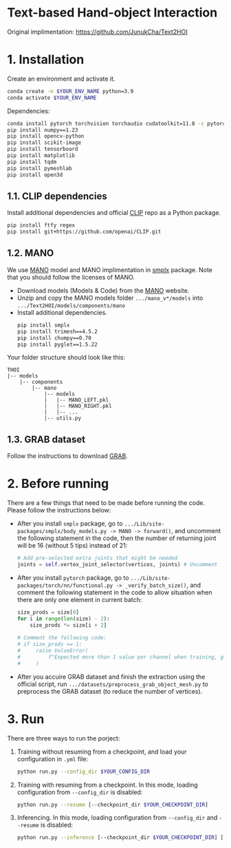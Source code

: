 # Text-based Hand-object Interaction

Original implimentation: https://github.com/JunukCha/Text2HOI

# 1. Installation

Create an environment and activate it.

```bash
conda create -n $YOUR_ENV_NAME python=3.9
conda activate $YOUR_ENV_NAME
```

Dependencies:

```bash
conda install pytorch torchvision torchaudio cudatoolkit=11.8 -c pytorch -c nvidia
pip install numpy==1.23
pip install opencv-python
pip install scikit-image
pip install tensorboard
pip install matplotlib
pip install tqdm
pip install pymeshlab
pip install open3d
```

## 1.1. CLIP dependencies

Install additional dependencies and official [CLIP](https://github.com/openai/CLIP) repo as a Python package.
```bash
pip install ftfy regex
pip install git+https://github.com/openai/CLIP.git
```

## 1.2. MANO

We use [MANO](https://mano.is.tue.mpg.de/) model and MANO implimentation in [smplx](https://github.com/vchoutas/smplx) package. Note that you should follow the licenses of MANO.

- Download models (Models & Code) from the [MANO](https://mano.is.tue.mpg.de/) website.
- Unzip and copy the MANO models folder `.../mano_v*/models` into `.../Text2HOI/models/components/mano`
- Install additional dependencies.
  ```bash
  pip install smplx
  pip install trimesh==4.5.2
  pip install chumpy==0.70
  pip install pyglet==1.5.22
  ```

Your folder structure should look like this:
```
THOI
|-- models
    |-- components
        |-- mano
            |-- models
            |   |-- MANO_LEFT.pkl
            |   |-- MANO_RIGHT.pkl
            |   |-- ...
            |-- utils.py
```

## 1.3. GRAB dataset

Follow the instructions to download [GRAB](https://github.com/otaheri/GRAB).

# 2. Before running

There are a few things that need to be made before running the code. Please follow the instructions below:

- After you install `smplx` package, go to `.../Lib/site-packages/smplx/body_models.py -> MANO -> forward()`, and uncomment the following statement in the code, then the number of returning joint will be 16 (without 5 tips) instead of 21:
  ```python
  # Add pre-selected extra joints that might be needed
  joints = self.vertex_joint_selector(vertices, joints) # Uncomment
  ```
<!-- (*Optional*) Go to `.../Lib/site-packages/smplx/body_models.py -> SMPL -> __init__()`, and comment the following statement in the code:  
  ```python
  if (shapedirs.shape[-1] < self.SHAPE_SPACE_DIM):
  #    print(f'WARNING: You are using a {self.name()} model, with only'
  #          ' 10 shape coefficients.')
      num_betas = min(num_betas, 10)
  else:
      num_betas = min(num_betas, self.SHAPE_SPACE_DIM)
  ``` -->
- After you install `pytorch` package, go to `.../Lib/site-packages/torch/nn/functional.py -> _verify_batch_size()`, and comment the following statement in the code to allow situation when there are only one element in current batch:
  ```python
  size_prods = size[0]
  for i in range(len(size) - 2):
      size_prods *= size[i + 2]
    
  # Comment the following code:
  # if size_prods == 1:
  #     raise ValueError(
  #         f"Expected more than 1 value per channel when training, got input size {size}"
  #     )
  ```
- After you accuire GRAB dataset and finish the extraction using the official script, run `.../datasets/preprocess_grab_object_mesh.py` to preprocess the GRAB dataset (to reduce the number of vertices).

# 3. Run

There are three ways to run the porject:

1. Training without resuming from a checkpoint, and load your configuration in `.yml` file:
   ```bash
   python run.py --config_dir $YOUR_CONFIG_DIR 
   ```
2. Training with resuming from a checkpoint. In this mode, loading configuration from `--config_dir` is disabled:
   ```bash
   python run.py --resume [--checkpoint_dir $YOUR_CHECKPOINT_DIR] 
   ```
3. Inferencing. In this mode, loading configuration from `--config_dir` and `--resume` is disabled:
   ```bash
   python run.py --inference [--checkpoint_dir $YOUR_CHECKPOINT_DIR] [--result_path $YOUR_RESULT_DIR]
   ```